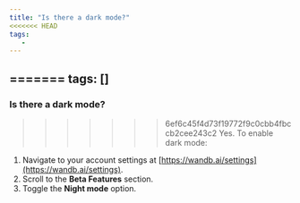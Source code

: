 ```yaml
---
title: "Is there a dark mode?"
<<<<<<< HEAD
tags:
   - 
---
```


=======
tags: []
---

### Is there a dark mode?
>>>>>>> 6ef6c45f4d73f19772f9c0cbb4fbccb2cee243c2
Yes. To enable dark mode:

1. Navigate to your account settings at [https://wandb.ai/settings](https://wandb.ai/settings).
2. Scroll to the **Beta Features** section.
3. Toggle the **Night mode** option.
